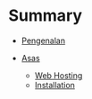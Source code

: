 # Summary

* [Pengenalan](README.md)

* [Asas](asas/README.md)
    * [Web Hosting](asas/web-hosting.md)
    * [Installation](asas/installation.md)
